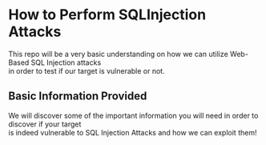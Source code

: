 # How to Perform SQLInjection Attacks  
This repo will be a very basic understanding on how we can utilize Web-Based SQL Injection attacks  
in order to test if our target is vulnerable or not.  
  
## Basic Information Provided  
We will discover some of the important information you will need in order to discover if your target  
is indeed vulnerable to SQL Injection Attacks and how we can exploit them!
